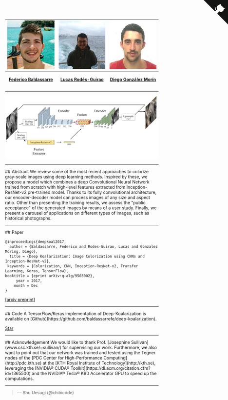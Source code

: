 <table align="center">
      <tfoot>
        <tr>
          <th><p><a href="http://github.com/baldassarrefe">Federico Baldassarre</a></p></th>
          <th><p><a href="http://github.com/lucasrodes">Lucas Rodés-Guirao</a></p></th>
          <th><p><a href="http://github.com/diegomorin8">Diego González Morín</a></p></th>
        </tr>
      </tfoot>
      <tbody>
        <tr>
          <td><img src="imgs/federico.jpg" width="160" height="160"></td>
          <td><img src="imgs/lucas.jpg" width="160" height="160"></td>
          <td><img src="imgs/diego.jpg" width="160" height="160"></td>
        </tr>
      </tbody>
</table>

<div><hr></div>

![](static/images/net.png)

<div><hr></div>
## Abstract
We review some of the most recent approaches to colorize gray-scale images using deep learning methods. Inspired by these, we propose a model which combines a deep Convolutional Neural Network trained from scratch with high-level features extracted from Inception-ResNet-v2 pre-trained model. Thanks to its fully convolutional architecture, our encoder-decoder model can process images of any size and aspect ratio. Other than presenting the training results, we assess the "public acceptance" of the generated images by means of a user study. Finally, we present a carousel of applications on different types of images, such as historical photographs.

<div><hr></div>
## Paper

```
@inproceedings{deepkoal2017,
  author = {Baldassarre, Federico and Rodes-Guirao, Lucas and Gonzalez Moring, Diego},
  title = {Deep Koalarization: Image Colorization using CNNs and Inception-ResNet-v2},
 keywords = {Colorization, CNN, Inception-ResNet-v2, Transfer Learning, Keras, TensorFlow},
booktitle = {eprint arXiv:q-alg/9503002},
     year = 2017,
    month = Dec
}
```

[[arxiv preprint]()]

<div><hr></div>
## Code
A TensorFlow/Keras implementation of Deep-Koalarization is available on [Github](https://github.com/baldassarrefe/deep-koalarization).

<a class="github-button" href="https://github.com/baldassarrefe/deep-koalarization" data-icon="octicon-star" data-size="large" data-show-count="true" aria-label="Star baldassarrefe/deep-koalarization on GitHub">Star</a>

<div><hr></div>
## Acknowledgement
We would like to thank Prof. [Josephine Sullivan](www.csc.kth.se/~sullivan/) for supervising our work. Furthermore, we also want to point out that our network was trained and tested using the Tegner nodes of the [PDC Center for High-Performance Computing](http://pdc.kth.se) at the [KTH Royal Institute of Technology](http://kth.se), leveraging the [NVIDIA® CUDA® Toolkit](https://dl.acm.org/citation.cfm?id=1365500) and the NVIDIA® Tesla® K80 Accelerator GPU to speed up the computations.
<div><hr></div>


<blockquote class="twitter-tweet" data-cards="hidden" data-lang="en"><p lang="en" <a href="https://twitter.com/jekyllrb?ref_src=twsrc%5Etfw"></a></p>&mdash; Shu Uesugi (@chibicode) <a href="https://twitter.com/fchollet/status/917846097430638592"></a></blockquote>

<a href="https://github.com/baldassarrefe/deep-koalarization" class="github-corner"><svg width="80" height="80" viewBox="0 0 250 250" style="fill:#151513; color:#fff; position: absolute; top: 0; border: 0; right: 0;"><path d="M0,0 L115,115 L130,115 L142,142 L250,250 L250,0 Z"></path><path d="M128.3,109.0 C113.8,99.7 119.0,89.6 119.0,89.6 C122.0,82.7 120.5,78.6 120.5,78.6 C119.2,72.0 123.4,76.3 123.4,76.3 C127.3,80.9 125.5,87.3 125.5,87.3 C122.9,97.6 130.6,101.9 134.4,103.2" fill="currentColor" style="transform-origin: 130px 106px;" class="octo-arm"></path><path d="M115.0,115.0 C114.9,115.1 118.7,116.5 119.8,115.4 L133.7,101.6 C136.9,99.2 139.9,98.4 142.2,98.6 C133.8,88.0 127.5,74.4 143.8,58.0 C148.5,53.4 154.0,51.2 159.7,51.0 C160.3,49.4 163.2,43.6 171.4,40.1 C171.4,40.1 176.1,42.5 178.8,56.2 C183.1,58.6 187.2,61.8 190.9,65.4 C194.5,69.0 197.7,73.2 200.1,77.6 C213.8,80.2 216.3,84.9 216.3,84.9 C212.7,93.1 206.9,96.0 205.4,96.6 C205.1,102.4 203.0,107.8 198.3,112.5 C181.9,128.9 168.3,122.5 157.7,114.1 C157.9,116.9 156.7,120.9 152.7,124.9 L141.0,136.5 C139.8,137.7 141.6,141.9 141.8,141.8 Z" fill="currentColor" class="octo-body"></path></svg></a><style>.github-corner:hover .octo-arm{animation:octocat-wave 560ms ease-in-out}@keyframes octocat-wave{0%,100%{transform:rotate(0)}20%,60%{transform:rotate(-25deg)}40%,80%{transform:rotate(10deg)}}@media (max-width:500px){.github-corner:hover .octo-arm{animation:none}.github-corner .octo-arm{animation:octocat-wave 560ms ease-in-out}}</style><script async defer src="https://buttons.github.io/buttons.js"></script>

